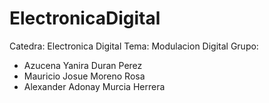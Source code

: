 # ElectronicaDigital
Catedra: Electronica Digital
Tema: Modulacion Digital
Grupo: 
- Azucena Yanira Duran Perez
- Mauricio Josue Moreno Rosa
- Alexander Adonay Murcia Herrera
